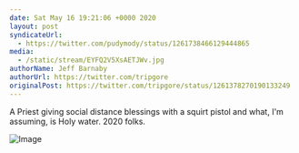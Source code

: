 ```yaml
---
date: Sat May 16 19:21:06 +0000 2020
layout: post
syndicateUrl:
  - https://twitter.com/pudymody/status/1261738466129444865
media:
  - /static/stream/EYFQ2V5XsAETJWv.jpg
authorName: Jeff Barnaby
authorUrl: https://twitter.com/tripgore
originalPost: https://twitter.com/tripgore/status/1261378270190133249
---
```

A Priest giving social distance blessings with a squirt pistol and what, I'm assuming, is Holy water. 2020 folks.

![Image](/static/stream/EYFQ2V5XsAETJWv.jpg)